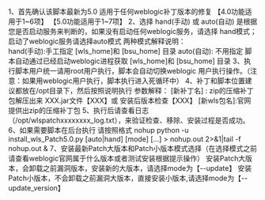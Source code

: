 1、首先确认该脚本最新为5.0 适用于任何weblogic补丁版本的修复
   【4.0功能适用于1~6项】
   【5.0功能适用于1~7项】
2、选择 hand(手动) 或 auto(自动) 是根据您是否启动服务来判断的，如果没有启动任何weblogic服务，请选择 hand模式；启动了weblogic服务请选择auto模式
   两种模式解释说明：  
    hand(手动):手工指定 [wls_home]和 [bsu_home] 目录
	auto(自动): 不用指定 脚本自动通过已经启动weblogic进程获取 [wls_home]和 [bsu_home] 目录
3、执行脚本用户统一请用root用户执行，脚本会自动切换weblogic 用户执行操作。（注意：如果用weblogic用户执行，脚本执行进入死循环中）
4、补丁和脚本位置建议都放在/opt目录下，然后按照说明执行
   参数解释：
   [新补丁名] : zip的压缩补丁包解压出来 XXX.jar文件【XXX】或 安装后版本检查【XXX】
   [新wls包名]:官网提供出zip的压缩补丁包
5、执行后请查看日志（/opt/wlspatchxxxxxxxx_log.txt），来验证检查、移除、安装过程是否成功。
6、如果需要脚本在后台执行
   请按照格式 nohup python -u install_wls_Patch5.0.py [auto|hand] [mode] [...] > nohup.out 2>&1|tail -f nohup.out &
7、安装最新Patch大版本和Patch小版本模式选择（在选择模式之前请查看weblogic官网属于什么版本或者测试安装根据提示操作）
    安装Patch大版本，会卸载之前漏洞版本，安装新的大版本，请选择mode为【--update】
	安装Patch小版本，不会卸载之前漏洞大版本，直接安装小版本,请选择mode为【--update_version】
